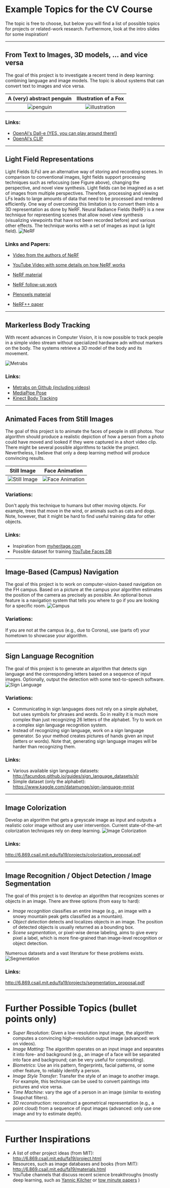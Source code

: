 # Example Topics for the CV Course  
The topic is free to choose, but below you will find a list of possible topics for projects or related-work research. Furthermore, look at the intro slides for some inspiration! 

---

## From Text to Images, 3D models, ... and vice versa

The goal of this project is to investigate a recent trend in deep learning: combining language and image models. The topic is about systems that can convert text to images and vice versa. 

| A (very) abstract penguin                                             |  Illustration of a Fox |
| :---:                                                   |   :---: |
| ![penguin](../images/dalle_penguin_pretzel.png) | ![illustration](../images/dalle_fox_car.png) |


### Links:
- [OpenAI's Dall-e (YES, you can play around there!)](https://openai.com/blog/dall-e/)
- [OpenAI's CLIP](https://openai.com/blog/clip/)

---

## Light Field Representations


Light Fields (LFs) are an alternative way of storing and recording scenes. In comparison to conventional images, light fields support processing techniques such as refocusing (see Figure above), changing the perspective, and novel view synthesis. Light fields can be imagined as a set of images from multiple perspectives. Therefore, processing and viewing LFs leads to large amounts of data that need to be processed and rendered efficiently. One way of overcoming this limitation is to convert them into a 3D representation as done by NeRF. Neural Radiance Fields (NeRF) is a new technique for representing scenes that allow novel view synthesis (visualizing viewpoints that have not been recorded before) and various other effects. The technique works with a set of images as input (a light field). 
![NeRF](../images/NeRF.gif)

### Links and Papers: 
- [Video from the authors of NeRF](https://youtu.be/JuH79E8rdKc)
- [YouTube Video with some details on how NeRF works](https://youtu.be/CRlN-cYFxTk)

- [NeRF material](https://www.matthewtancik.com/nerf)
- [NeRF follow-up work](https://www.matthewtancik.com/learnit)
- [Plenoxels material](https://alexyu.net/plenoxels/)
- [NeRF++ paper](https://arxiv.org/abs/2010.07492)

---

## Markerless Body Tracking

With recent advances in Computer Vision, it is now possible to track people in a simple video stream without specialized hardware adn without markers on the body. The systems retrieve a 3D model of the body and its movement. 

![Metrabs](../images/metrabs.gif)

### Links:
- [Metrabs on Github (including videos)](https://github.com/isarandi/metrabs)
- [MediaPipe Pose](https://google.github.io/mediapipe/solutions/pose.html)
- [Kinect Body Tracking](https://docs.microsoft.com/en-us/azure/kinect-dk/body-sdk-download)

---

## Animated Faces from Still Images

The goal of this project is to animate the faces of people in still photos. 
Your algorithm should produce a realistic depiction of how a person from a photo could have moved and looked if they were captured in a short video clip. 
There might be several possible algorithms to tackle the project. Nevertheless, I believe that only a deep learning method will produce convincing results.

| Still Image                                             |  Face Animation |
| :---:                                                   |   :---: |
| ![Still Image](../images/face_animation_original.png)   |   ![Face Animation](../images/face_animation_moving.gif?raw=true) |

### Variations: 
Don't apply this technique to humans but other moving objects. For example, trees that move in the wind, or animals such as cats and dogs. Note, however, that it might be hard to find useful training data for other objects.

### Links:
- Inspiration from [myheritage.com](https://blog.myheritage.com/2021/02/new-animate-the-faces-in-your-family-photos/?utm_source=organic_twitter&utm_medium=social&utm_campaign=web&tr_funnel=web&tr_country=US&tr_creative=deep_nostalgia&utm_content=deep_nostalgia)
- Possible dataset for training [YouTube Faces DB](http://www.cs.tau.ac.il/~wolf/ytfaces/)

---

## Image-Based (Campus) Navigation
The goal of this project is to work on computer-vision-based navigation on the FH campus. Based on a picture at the campus your algorithm estimates the position of the camera as precisely as possible. An optional bonus feature is a navigation system that tells you where to go if you are looking for a specific room.
![Campus](../images/campus.jpg)
### Variations: 
If you are not at the campus (e.g., due to Corona), use (parts of) your hometown to showcase your algorithm.

---

## Sign Language Recognition 
The goal of this project is to generate an algorithm that detects sign language and the corresponding letters based on a sequence of input images. 
Optionally, output the detection with some text-to-speech software.
![Sign Language](../images/sign_language.png)

### Variations: 
- Communicating in sign languages does not rely on a simple alphabet, but uses symbols for phrases and words. So in reality it is much more complex than just recognizing 26 letters of the alphabet. Try to work on a complex sign language recognition system. 
- Instead of recognizing sign language, work on a sign language generator. So your method creates pictures of hands given an input (letters or words).
Note that, generating sign language images will be harder than recognizing them.


### Links:
- Various available sign language datasets: http://facundoq.github.io/guides/sign_language_datasets/slr
- Simple dataset (only the alphabet): https://www.kaggle.com/datamunge/sign-language-mnist

---



## Image Colorization
Develop an algorithm that gets a greyscale image as input and outputs a realistic color image without any user intervention. Current state-of-the-art colorization techniques rely on deep learning.
![Image Colorization](../images/image_colorization.png)

### Links:
http://6.869.csail.mit.edu/fa19/projects/colorization_proposal.pdf


---

## Image Recognition / Object Detection / Image Segmentation
The goal of this project is to develop an algorithm that recognizes scenes or objects in an image. 
There are three options (from easy to hard):
- *Image recognition* classifies an entire image (e.g., an image with a snowy mountain peak gets classified as a mountain).
- *Object detection* detects and localizes objects in an image. The position of detected objects is usually returned as a bounding box. 
- *Scene segmentation*, or pixel-wise dense labeling, aims to give every pixel a label, which is more fine-grained than image-level
recognition or object detection.

Numerous datasets and a vast literature for these problems exists.
![Segmentation](../images/segmentation.png)

### Links:
http://6.869.csail.mit.edu/fa19/projects/segmentation_proposal.pdf


---

# Further Possible Topics (bullet points only)

- *Super Resolution*: Given a low-resolution input image, the algorithm computes a convincing high-resolution output image (advanced: work on videos).
- *Image Matting*: The algorithm operates on an input image and separates it into fore- and background (e.g., an image of a face will be separated into face and background; can be very useful for compositing). 
- *Biometrics*: Use an iris pattern, fingerprints, facial patterns, or some other feature, to reliably identify a person.
- *Image Style Transfer*: Transfer the style of an image to another image. For example, this technique can be used to convert paintings into pictures and vice versa.
- *Time Machine*: vary the age of a person in an image (similar to existing Snapchat filters).
- *3D reconstruction*: reconstruct a geometrical representation (e.g., a point cloud) from a sequence of input images (advanced: only use one image and try to estimate depth).



---

# Further Inspirations
- A list of other project ideas (from MIT): http://6.869.csail.mit.edu/fa19/project.html
- Resources, such as image databases and books (from MIT): http://6.869.csail.mit.edu/fa19/materials.html
- YouTube channels that discuss recent science breakthroughs (mostly deep learning, such as [Yannic Kilcher](https://www.youtube.com/c/YannicKilcher/videos) or [tow minute papers](https://www.youtube.com/c/K%C3%A1rolyZsolnai/videos) )
